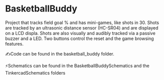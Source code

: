 # BasketballBuddy
Project that tracks field goal % and has mini-games, like shots in 30. Shots are tracked by an ultrasonic distance sensor (HC-SR04) and are displayed on a LCD displa. Shots are also visually and audibly tracked via a passive buzzer and a LED. Two buttons control the reset and the game browsing features.

✍️Code can be found in the basketball_buddy folder.

⚡️Schematics can be found in the BasketballBuddySchematics and the TinkercadSchematics folders 
